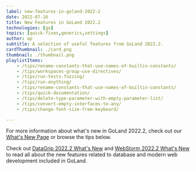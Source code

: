 ```yaml
---
label: new-features-in-goland-2022-2
date: 2022-07-16
title: New Features in GoLand 2022.2
technologies: [go]
topics: [quick-fixes,generics,settings]
author: ap
subtitle: A selection of useful features from GoLand 2022.2.
cardThumbnail: ./card.png
thumbnail: ./thumbnail.png
playlistItems:
    - /tips/rename-constants-that-use-names-of-builtin-constants/
    - /tips/workspaces-group-use-directives/
    - /tips/run-tests-fuzzing/
    - /tips/run-anything/
    - /tips/rename-constants-that-use-names-of-builtin-constants/
    - /tips/quick-documentation/
    - /tips/delete-type-parameter-with-empty-parameter-list/
    - /tips/convert-empty-interfaces-to-any/
    - /tips/change-font-size-from-keyboard/

---
```


For more information about what's new in GoLand 2022.2, check out our [What's New Page](https://jetbrains.com/go/whatsnew) or browse the tips below.

Check out <a href="https://www.jetbrains.com/datagrip/whatsnew/">
DataGrip 2022.2 What's New</a>
and <a href="https://www.jetbrains.com/webstorm/whatsnew/">
WebStorm 2022.2 What's New</a> to read all about the new features
related to database and modern web development included in GoLand.
